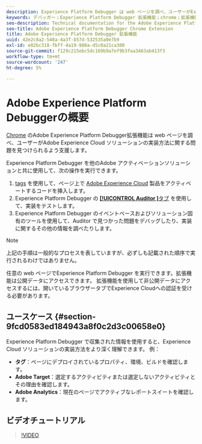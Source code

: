 ```yaml
---
description: Experience Platform Debugger は web ページを調べ、ユーザーがExperience Cloud ソリューションの実装方法に関する問題を見つけられるよう支援します。
keywords: デバッガー；Experience Platform Debugger 拡張機能；chrome；拡張機能
seo-description: Technical documentation for the Adobe Experience Platform Debugger Chrome Extension - examine your web pages and understand problems with your Experience Cloud solution mplementations
seo-title: Adobe Experience Platform Debugger Chrome Extension
title: Adobe Experience Platform Debugger 拡張機能
uuid: 42e2c8a2-548a-4a3f-b57d-532535a0e7b9
exl-id: e02bc318-fbff-4a19-980a-d5c0a21ca300
source-git-commit: f129c215ebc5dc169b9a7ef9b3faa3463ab413f3
workflow-type: tm+mt
source-wordcount: '247'
ht-degree: 5%

---
```


# Adobe Experience Platform Debuggerの概要

[Chrome](https://chrome.google.com/webstore/detail/adobe-experience-platform/bfnnokhpnncpkdmbokanobigaccjkpob) のAdobe Experience Platform Debugger拡張機能は web ページを調べ、ユーザーがAdobe Experience Cloud ソリューションの実装方法に関する問題を見つけられるよう支援します。

Experience Platform Debugger を他のAdobe アクティベーションソリューションと共に使用して、次の操作を実行できます。

1. [tags](../tags/home.md) を使用して、ページ上で [Adobe Experience Cloud](https://experienceleague.adobe.com/docs/core-services/interface/experience-cloud.html?lang=ja) 製品をアクティベートするコードを挿入します。
1. Experience Platform Debugger の [**[!UICONTROL Auditor &#x200B;]**&#x200B;タブ &#x200B;](./auditor/overview.md) を使用して、実装をテストします。
1. Experience Platform Debugger のイベントベースおよびソリューション固有のツールを使用して、Auditor で見つかった問題をデバッグしたり、実装に関するその他の情報を調べたりします。

>[!NOTE]
>
>上記の手順は一般的なプロセスを表していますが、必ずしも記載された順序で実行されるわけではありません。

任意の web ページでExperience Platform Debugger を実行できます。拡張機能は公開データにアクセスできます。 拡張機能を使用して非公開データにアクセスするには、開いているブラウザータブでExperience Cloudへの認証を受ける必要があります。

## ユースケース {#section-9fcd0583ed184943a8f0c2d3c00658e0}

Experience Platform Debugger で収集された情報を使用すると、Experience Cloud ソリューションの実装方法をより深く理解できます。 例：

* **タグ**：ページにデプロイされているプロパティ、環境、ビルドを確認します。
* **Adobe Target**：選定するアクティビティまたは選定しないアクティビティとその理由を確認します。
* **Adobe Analytics**：現在のページでアクティブなレポートスイートを確認します。

## ビデオチュートリアル

>[!VIDEO](https://video.tv.adobe.com/v/36086?quality=12&learn=on&captions=jpn)
